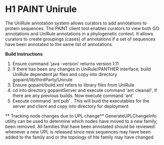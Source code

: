 # H1 PAINT Unirule


The UniRule annotation system allows curators to add annotations to protein sequences. The PAINT client tool enables curators to view both GO annotations and UniRule annotations in a phylogenetic context. It allows curators to create groupings (cases) of annotations if a set of sequences have been annotated to the same list of annotations. 


**Build Instructions**
1.  Ensure command 'java -version' returns version 1.11
2.  If there has been any changes in UniRule/PANTHER interface, build UniRule dependent jar files and copy into directory gopaint/lib/thirdParty/Unirule
3.  Ensure gopaint/build.xml refers to library files from UniRule
4.  cd into directory  gopaintServer and execute command 'ant cleanall', if there are any previous builds. Now execute command 'ant'  
5.  Execute command 'ant pub' .  This will buid the executables for the server and client and copy into directory for deployment



** Tracking node changes due to UPL change**
GenerateUPLChangeInfo utility can be used to determine which nodes have moved to a new family, been removed.  All families that have been annotated should be reviewed whenever a new UPL is released since new sequences may have been added to the family and or the topology of hte family may have changed     

